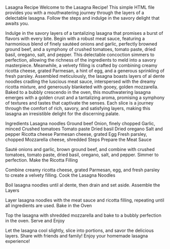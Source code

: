Lasagna Recipe
Welcome to the Lasagna Recipe! This simple HTML file provides you with a mouthwatering journey through the layers of a delectable lasagna. Follow the steps and indulge in the savory delight that awaits you.

Indulge in the savory layers of a tantalizing lasagna that promises a burst of flavors with every bite. Begin with a robust meat sauce, featuring a harmonious blend of finely sautéed onions and garlic, perfectly browned ground beef, and a symphony of crushed tomatoes, tomato paste, dried basil, oregano, salt, and pepper. This delectable concoction simmers to perfection, allowing the richness of the ingredients to meld into a savory masterpiece. Meanwhile, a velvety filling is crafted by combining creamy ricotta cheese, grated Parmesan, a hint of egg, and a generous sprinkling of fresh parsley. Assembled meticulously, the lasagna boasts layers of al dente noodles cradling the luscious meat sauce, interspersed with the dreamy ricotta mixture, and generously blanketed with gooey, golden mozzarella. Baked to a bubbly crescendo in the oven, this mouthwatering lasagna emerges with a golden crust and a tantalizing aroma, promising a symphony of textures and tastes that captivate the senses. Each slice is a journey through the comfort of rich, savory, and satisfying layers, making this lasagna an irresistible delight for the discerning palate.

Ingredients
Lasagna noodles
Ground beef
Onion, finely chopped
Garlic, minced
Crushed tomatoes
Tomato paste
Dried basil
Dried oregano
Salt and pepper
Ricotta cheese
Parmesan cheese, grated
Egg
Fresh parsley, chopped
Mozzarella cheese, shredded
Steps
Prepare the Meat Sauce

Sauté onions and garlic, brown ground beef, and combine with crushed tomatoes, tomato paste, dried basil, oregano, salt, and pepper. Simmer to perfection.
Make the Ricotta Filling

Combine creamy ricotta cheese, grated Parmesan, egg, and fresh parsley to create a velvety filling.
Cook the Lasagna Noodles

Boil lasagna noodles until al dente, then drain and set aside.
Assemble the Layers

Layer lasagna noodles with the meat sauce and ricotta filling, repeating until all ingredients are used.
Bake in the Oven

Top the lasagna with shredded mozzarella and bake to a bubbly perfection in the oven.
Serve and Enjoy

Let the lasagna cool slightly, slice into portions, and savor the delicious layers. Share with friends and family!
Enjoy your homemade lasagna experience!